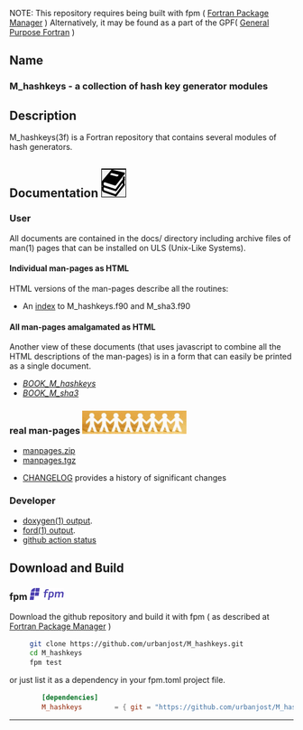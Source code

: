 <!--
![sample](docs/images/snap2b.gif)
-->

NOTE: This repository requires being built with fpm ( [Fortran Package Manager](https://github.com/fortran-lang/fpm) )
      Alternatively, it may be found as a part of the GPF( [General Purpose Fortran](https://github.com/urbanjost/general-purpose-fortran) )

## Name

### M_hashkeys - a collection of hash key generator modules

## Description

   M_hashkeys(3f) is a Fortran repository that contains several modules 
   of hash generators.

## Documentation   ![docs](docs/images/docs.gif)
### User

All documents are contained in the docs/ directory including
archive files of man(1) pages that can be installed on ULS
(Unix-Like Systems).

#### Individual man-pages as HTML

   HTML versions of the man-pages describe all the routines:
   - An [index](https://urbanjost.github.io/M_hashkeys/man3.html) to M_hashkeys.f90 and M_sha3.f90 

#### All man-pages amalgamated as HTML

   Another view of these documents (that uses javascript to combine all
   the HTML descriptions of the man-pages) is in a form that can easily be printed as a single document.
   - [*BOOK_M_hashkeys*](https://urbanjost.github.io/M_hashkeys/BOOK_M_hashkeys.html) 
   - [*BOOK_M_sha3*](https://urbanjost.github.io/M_hashkeys/BOOK_M_sha3.html) 

### real man-pages ![gmake](docs/images/manpages.gif)

   + [manpages.zip](https://urbanjost.github.io/M_hashkeys/manpages.zip)
   + [manpages.tgz](https://urbanjost.github.io/M_hashkeys/manpages.tgz)

   - [CHANGELOG](docs/CHANGELOG.md) provides a history of significant changes
### Developer 

   - [doxygen(1) output](https://urbanjost.github.io/M_hashkeys/doxygen_out/html/index.html).
   - [ford(1) output](https://urbanjost.github.io/M_hashkeys/fpm-ford/index.html).
   - [github action status](docs/STATUS.md) 

## Download and Build

<!--
### gmake ![gmake](docs/images/gnu.gif)

   ```bash
       git clone https://github.com/urbanjost/M_hashkeys.git
       cd M_hashkeys/src
       # change Makefile if not using one of the listed compilers
       make clean; make gfortran    # for gfortran
       make clean; make ifort       # for ifort
       make clean; make nvfortran   # for nvfortran
   ```
   This will compile the M_hashkeys module and example programs.
-->

### fpm ![fpm](docs/images/fpm_logo.gif)

   Download the github repository and build it with
   fpm ( as described at [Fortran Package Manager](https://github.com/fortran-lang/fpm) )

   ```bash
        git clone https://github.com/urbanjost/M_hashkeys.git
        cd M_hashkeys
        fpm test
   ```

   or just list it as a dependency in your fpm.toml project file.

```toml
        [dependencies]
        M_hashkeys        = { git = "https://github.com/urbanjost/M_hashkeys.git" }
```

---
